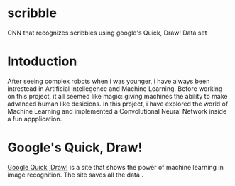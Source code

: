 # scribble
CNN that recognizes scribbles using google's Quick, Draw! Data set


Intoduction
===
After seeing complex robots when i was younger, i have always been intrestead in Artificial Intellegence and Machine Learning.
Before working on this project, it all seemed like magic: giving machines the ability to make advanced human like desicions.
In this project, i have explored the world of Machine Learning and implemented a Convolutional Neural Network inside a fun appplication.


Google's Quick, Draw!
===
[Google Quick, Draw!](https://quickdraw.withgoogle.com/) is a site that shows the power of machine learning in image recognition.
The site saves all the data .
